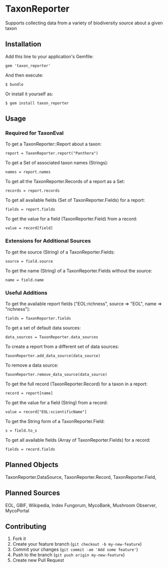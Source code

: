 # TaxonReporter

Supports collecting data from a variety of biodiversity source about a given taxon

## Installation

Add this line to your application's Gemfile:

    gem 'taxon_reporter'

And then execute:

    $ bundle

Or install it yourself as:

    $ gem install taxon_reporter

## Usage

### Required for TaxonEval

To get a TaxonReporter::Report about a taxon:

    report = TaxonReporter.report("Panthera")

To get a Set of associated taxon names (Strings):

    names = report.names

To get all the TaxonReporter.Records of a report as a Set:

    records = report.records

To get all available fields (Set of TaxonReporter.Fields) for a report:

    fields = report.fields

To get the value for a field (TaxonReporter.Field) from a record:

    value = record[field]

### Extensions for Additional Sources

To get the source (String) of a TaxonReporter.Fields:

    source = field.source

To get the name (String) of a TaxonReporter.Fields without the source:

    name = field.name

### Useful Additions

To get the available report fields ("EOL:richness", source => "EOL", name => "richness"):

    fields = TaxonReporter.fields

To get a set of default data sources:

    data_sources = TaxonReporter.data_sources

To create a report from a different set of data sources:

    TaxonReporter.add_data_source(data_source)

To remove a data source:

    TaxonReporter.remove_data_source(data_source)

To get the full record (TaxonReporter.Record) for a taxon in a report:

    record = report[name]

To get the value for a field (String) from a record:

    value = record["EOL:scientificName"]

To get the String form of a TaxonReporter.Field:

    s = field.to_s

To get all available fields (Array of TaxonReporter.Fields) for a record:

    fields = record.fields

## Planned Objects
TaxonReporter.DataSource,
TaxonReporter.Record,
TaxonReporter.Field,

## Planned Sources

EOL,
GBIF,
Wikipedia,
Index Fungorum,
MycoBank,
Mushroom Observer,
MycoPortal

## Contributing

1. Fork it
2. Create your feature branch (`git checkout -b my-new-feature`)
3. Commit your changes (`git commit -am 'Add some feature'`)
4. Push to the branch (`git push origin my-new-feature`)
5. Create new Pull Request

